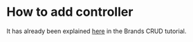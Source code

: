 # How to add controller

It has already been explained [here](../quick-start-tutorial/brands-crud.md#add-brandcontroller) in the Brands CRUD tutorial.



